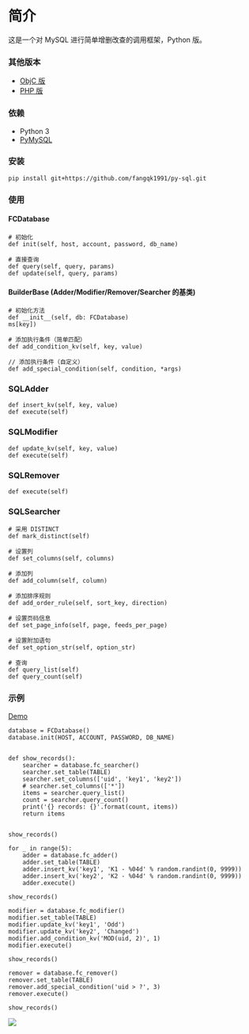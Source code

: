 # 简介
这是一个对 MySQL 进行简单增删改查的调用框架，Python 版。

### 其他版本
* [ObjC 版](https://github.com/fangqk1991/iOS-SQL)
* [PHP 版](https://github.com/fangqk1991/php-sql)

### 依赖
* Python 3
* [PyMySQL](https://github.com/PyMySQL/PyMySQL)

### 安装
```
pip install git+https://github.com/fangqk1991/py-sql.git
```

### 使用
#### FCDatabase
```
# 初始化
def init(self, host, account, password, db_name)

# 直接查询
def query(self, query, params)
def update(self, query, params)
```

#### BuilderBase (Adder/Modifier/Remover/Searcher 的基类)
```
# 初始化方法
def __init__(self, db: FCDatabase)
ms[key])

# 添加执行条件（简单匹配）
def add_condition_kv(self, key, value)

// 添加执行条件（自定义）
def add_special_condition(self, condition, *args)
```

### SQLAdder
```
def insert_kv(self, key, value)
def execute(self)
```

### SQLModifier
```
def update_kv(self, key, value)
def execute(self)
```

### SQLRemover
```
def execute(self)
```

### SQLSearcher
```
# 采用 DISTINCT
def mark_distinct(self)

# 设置列
def set_columns(self, columns)

# 添加列
def add_column(self, column)

# 添加排序规则
def add_order_rule(self, sort_key, direction)

# 设置页码信息
def set_page_info(self, page, feeds_per_page)

# 设置附加语句
def set_option_str(self, option_str)

# 查询
def query_list(self)
def query_count(self)
```

### 示例
[Demo](https://github.com/fangqk1991/py-sql/tree/master/demos/sql-demo.py)

```
database = FCDatabase()
database.init(HOST, ACCOUNT, PASSWORD, DB_NAME)


def show_records():
    searcher = database.fc_searcher()
    searcher.set_table(TABLE)
    searcher.set_columns(['uid', 'key1', 'key2'])
    # searcher.set_columns(['*'])
    items = searcher.query_list()
    count = searcher.query_count()
    print('{} records: {}'.format(count, items))
    return items


show_records()

for _ in range(5):
    adder = database.fc_adder()
    adder.set_table(TABLE)
    adder.insert_kv('key1', 'K1 - %04d' % random.randint(0, 9999))
    adder.insert_kv('key2', 'K2 - %04d' % random.randint(0, 9999))
    adder.execute()

show_records()

modifier = database.fc_modifier()
modifier.set_table(TABLE)
modifier.update_kv('key1', 'Odd')
modifier.update_kv('key2', 'Changed')
modifier.add_condition_kv('MOD(uid, 2)', 1)
modifier.execute()

show_records()

remover = database.fc_remover()
remover.set_table(TABLE)
remover.add_special_condition('uid > ?', 3)
remover.execute()

show_records()
```

![](https://image.fangqk.com/2019-01-19/py-sql-demo.jpg)

